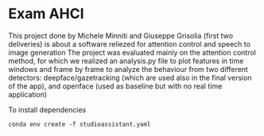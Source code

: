#   Exam AHCI
This project done by Michele Minniti and Giuseppe Grisolia (first two deliveries) is about a software reliezed for attention control and speech to image generation
The project was evaluated mainly on the attention control method, for which we realized an analysis.py file to plot features in time windows and frame by frame to analyze the behaviour from two different detectors: deepface/gazetracking (which are used also in the final version of the app), and openface (used as baseline but with no real time application)

To install dependencies
```
conda env create -f studioassistant.yaml
```
